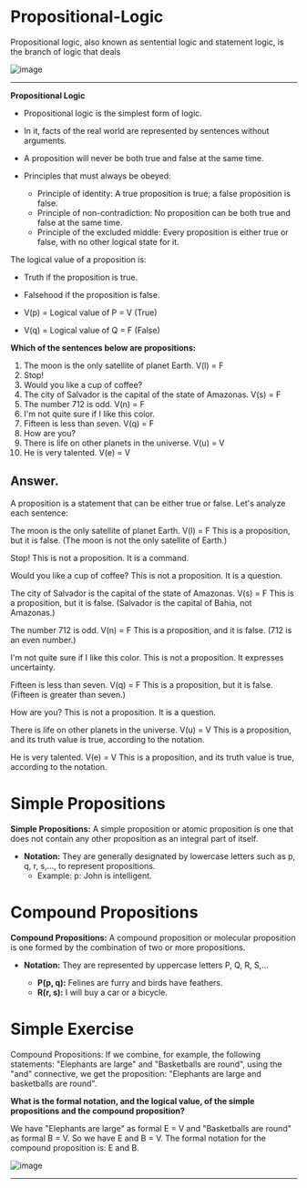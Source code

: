 # Propositional-Logic
Propositional logic, also known as sentential logic and statement logic, is the branch of logic that deals 

![image](https://github.com/Komthie/Propositional-Logic/assets/95933637/30c7ac02-775e-49c4-862a-87da33d55549)

---

**Propositional Logic**

- Propositional logic is the simplest form of logic.
- In it, facts of the real world are represented by sentences without arguments.


- A proposition will never be both true and false at the same time.
- Principles that must always be obeyed:
  - Principle of identity: A true proposition is true; a false proposition is false.
  - Principle of non-contradiction: No proposition can be both true and false at the same time.
  - Principle of the excluded middle: Every proposition is either true or false, with no other logical state for it.

The logical value of a proposition is:
- Truth if the proposition is true.
- Falsehood if the proposition is false.


- V(p) = Logical value of P = V (True)
- V(q) = Logical value of Q = F (False)


**Which of the sentences below are propositions:**

1. The moon is the only satellite of planet Earth. V(l) = F
2. Stop!
3. Would you like a cup of coffee?
4. The city of Salvador is the capital of the state of Amazonas. V(s) = F
5. The number 712 is odd. V(n) = F
6. I'm not quite sure if I like this color.
7. Fifteen is less than seven. V(q) = F
8. How are you?
9. There is life on other planets in the universe. V(u) = V
10. He is very talented. V(e) = V

## Answer.
A proposition is a statement that can be either true or false. Let's analyze each sentence:

The moon is the only satellite of planet Earth. V(l) = F
This is a proposition, but it is false. (The moon is not the only satellite of Earth.)

Stop!
This is not a proposition. It is a command.

Would you like a cup of coffee?
This is not a proposition. It is a question.

The city of Salvador is the capital of the state of Amazonas. V(s) = F
This is a proposition, but it is false. (Salvador is the capital of Bahia, not Amazonas.)

The number 712 is odd. V(n) = F
This is a proposition, and it is false. (712 is an even number.)

I'm not quite sure if I like this color.
This is not a proposition. It expresses uncertainty.

Fifteen is less than seven. V(q) = F
This is a proposition, but it is false. (Fifteen is greater than seven.)

How are you?
This is not a proposition. It is a question.

There is life on other planets in the universe. V(u) = V
This is a proposition, and its truth value is true, according to the notation.

He is very talented. V(e) = V
This is a proposition, and its truth value is true, according to the notation.

# Simple Propositions

**Simple Propositions:** A simple proposition or atomic proposition is one that does not contain any other proposition as an integral part of itself.
- **Notation:** They are generally designated by lowercase letters such as p, q, r, s,..., to represent propositions.
  - Example: p: John is intelligent.

# Compound Propositions

**Compound Propositions:** A compound proposition or molecular proposition is one formed by the combination of two or more propositions.
- **Notation:** They are represented by uppercase letters P, Q, R, S,...

  - **P(p, q):** Felines are furry and birds have feathers.
  - **R(r, s):** I will buy a car or a bicycle.

# Simple Exercise

Compound Propositions: If we combine, for example, the following statements: "Elephants are large" and "Basketballs are round", using the "and" connective, we get the proposition: "Elephants are large and basketballs are round".

**What is the formal notation, and the logical value, of the simple propositions and the compound proposition?**

We have "Elephants are large" as formal E = V and "Basketballs are round" as formal B = V. So we have E and B = V. The formal notation for the compound proposition is: E and B.

![image](https://github.com/Komthie/Propositional-Logic/assets/95933637/ea9c3705-3ccb-414c-921d-b037ea40ea03)

---

